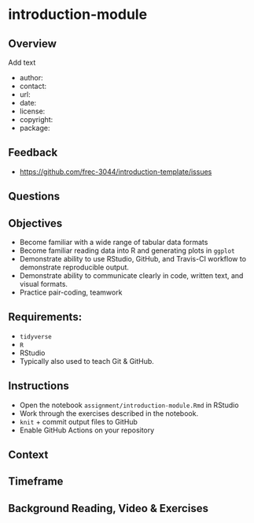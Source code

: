 
# introduction-module

## Overview

Add text

- author: 
- contact: 
- url: 
- date: 
- license: 
- copyright: 
- package: 

## Feedback

- <https://github.com/frec-3044/introduction-template/issues>

## Questions

## Objectives

  - Become familiar with a wide range of tabular data formats
  - Become familiar reading data into R and generating plots in `ggplot`
  - Demonstrate ability to use RStudio, GitHub, and Travis-CI workflow to demonstrate reproducible output.
  - Demonstrate ability to communicate clearly in code, written text, and visual formats.
  - Practice pair-coding, teamwork

## Requirements:

  - `tidyverse`
  - `R`
  - RStudio
  - Typically also used to teach Git & GitHub.

## Instructions

  - Open the notebook `assignment/introduction-module.Rmd` in RStudio
  - Work through the exercises described in the notebook.
  - `knit` + commit output files to GitHub
  - Enable GitHub Actions on your repository

## Context

## Timeframe

## Background Reading, Video & Exercises

